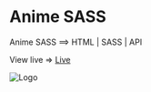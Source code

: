 # Anime SASS
Anime SASS ==> HTML | SASS | API 

View live => [Live](https://dan-angelin.com/projects/anime-sass/)


![Logo](https://i.imgur.com/Y7i4Fnj.jpg)
